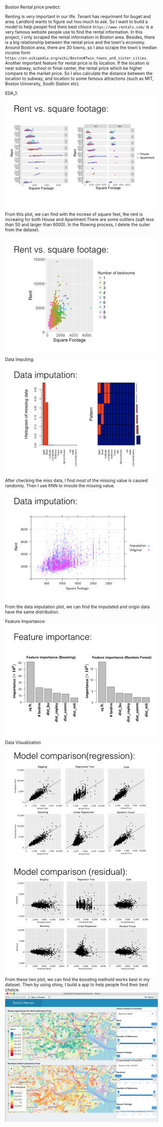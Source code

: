 Boston Rental price predict:

Renting is very important in our life. Tenant has requriment for buget and area. Landlord wants to figure out hou much to ask. So I want to build a model to help peopel find theis best chioce
`https://www.rentals.com/` is  a very famous website people use to find the rental information. In this project, I only scraped the rental information in Boston area. Besides, there is a big relationship between the rental price and the town's economy. Around Boston area, there are 30 towns, so I also scrape the town's median income form `https://en.wikipedia.org/wiki/Boston#Twin_towns_and_sister_cities`. Another important feature for rental price is its location. If the location is near subway, school or finial center, the rental price which be higher compare to the market price. So I also calculate the distance between the location to subway, and location to some famous attractions (such as MIT, Boston University, South Station etc).

EDA_1:
![](https://raw.githubusercontent.com/danwang123/Boston_Rental/master/Image/Boston%20Rental%20Price%20Prediction.003.jpeg)
From this plot, we can find with the increse of square feet, the rent is increaing for both House and Apartment.There are some outliers (sqft less than 50 and larger than 6000). In the fllowing process, I delete the oulier from the dataset.

![](https://raw.githubusercontent.com/danwang123/Boston_Rental/master/Image/Boston%20Rental%20Price%20Prediction.004.jpeg)

Data Imputing:
![](https://raw.githubusercontent.com/danwang123/Boston_Rental/master/Image/Boston%20Rental%20Price%20Prediction.005.jpeg)
After checking the miss data, I find most of the missing value is caused randomly. Then I use KNN to imoute the missing value. 
![](https://raw.githubusercontent.com/danwang123/Boston_Rental/master/Image/Boston%20Rental%20Price%20Prediction.006.jpeg)
From the data imputation plot, we can find the imputated and origin data have the same distribution.

Feature Importance:
![](https://raw.githubusercontent.com/danwang123/Boston_Rental/master/Image/Boston%20Rental%20Price%20Prediction.007.jpeg)
Data Visualization
![](https://raw.githubusercontent.com/danwang123/Boston_Rental/master/Image/Boston%20Rental%20Price%20Prediction.008.jpeg)
![](https://raw.githubusercontent.com/danwang123/Boston_Rental/master/Image/Boston%20Rental%20Price%20Prediction.009.jpeg)
From these two plot, we can find the boosting methold works best in my dataset. Then by using shiny, I build a app to help people find their best choice.
![](https://raw.githubusercontent.com/danwang123/Boston_Rental/master/Image/Screen%20Shot%20.png)
